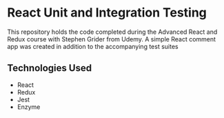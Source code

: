 # React Unit and Integration Testing
This repository holds the code completed during the Advanced React and Redux course with Stephen Grider from Udemy. A simple React comment app was created in addition to the accompanying test suites

## Technologies Used
- React
- Redux
- Jest
- Enzyme
